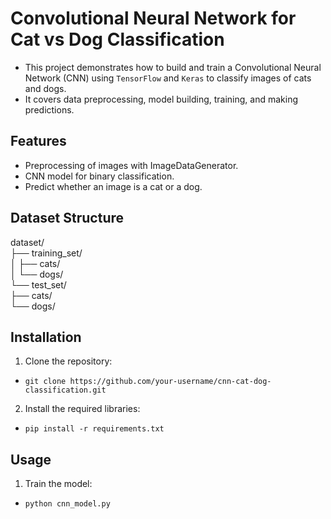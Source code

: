 # Convolutional Neural Network for Cat vs Dog Classification
- This project demonstrates how to build and train a Convolutional Neural Network (CNN) using `TensorFlow` and `Keras` to classify images of cats and dogs.
- It covers data preprocessing, model building, training, and making predictions.
## Features
- Preprocessing of images with ImageDataGenerator.
- CNN model for binary classification.
- Predict whether an image is a cat or a dog.
## Dataset Structure
dataset/  
├── training_set/  
│   ├── cats/  
│   └── dogs/  
└── test_set/  
    ├── cats/  
    └── dogs/  
    
## Installation
1. Clone the repository:
- `git clone https://github.com/your-username/cnn-cat-dog-classification.git`
2. Install the required libraries:
- `pip install -r requirements.txt`
  
## Usage
1. Train the model:
- `python cnn_model.py`
